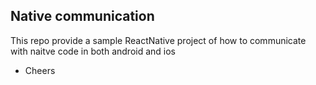 ## Native communication

This repo provide a sample ReactNative project of how to communicate with naitve code in both android and ios


- Cheers

